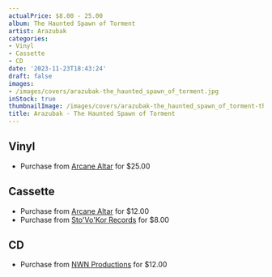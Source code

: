 ```yaml
---
actualPrice: $8.00 - 25.00
album: The Haunted Spawn of Torment
artist: Arazubak
categories:
- Vinyl
- Cassette
- CD
date: '2023-11-23T18:43:24'
draft: false
images:
- /images/covers/arazubak-the_haunted_spawn_of_torment.jpg
inStock: true
thumbnailImage: /images/covers/arazubak-the_haunted_spawn_of_torment-thumb.jpg
title: Arazubak - The Haunted Spawn of Torment
---
```


## Vinyl
* Purchase from [Arcane Altar](https://arcanealtar.bigcartel.com/product/arazubak-the-haunted-spawn-of-torment-12-lp) for $25.00
## Cassette
* Purchase from [Arcane Altar](https://arcanealtar.bigcartel.com/product/arazubak-the-haunted-spawn-of-torment-tape) for $12.00
* Purchase from [Sto'Vo'Kor Records](https://stovokor-records.com/products/arazubak-the-haunted-spawn-of-torment) for $8.00
## CD
* Purchase from [NWN Productions](http://shop.nwnprod.com/index.php?route=product/product&path=93&product_id=25498&sort=pd.name&order=ASC) for $12.00
